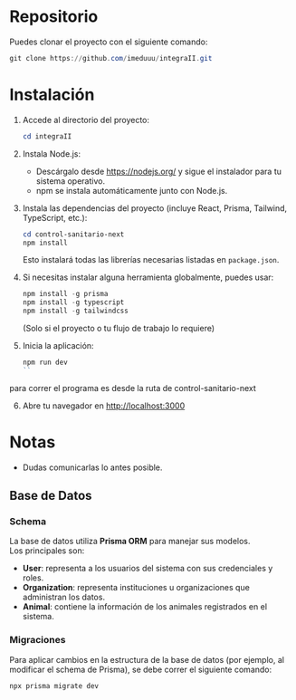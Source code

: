 # Repositorio

Puedes clonar el proyecto con el siguiente comando:

```powershell
git clone https://github.com/imeduuu/integraII.git
```

# Instalación

1. Accede al directorio del proyecto:
   ```powershell
   cd integraII
   ```

2. Instala Node.js:
   - Descárgalo desde https://nodejs.org/ y sigue el instalador para tu sistema operativo.
   - npm se instala automáticamente junto con Node.js.

3. Instala las dependencias del proyecto (incluye React, Prisma, Tailwind, TypeScript, etc.):
   ```powershell
   cd control-sanitario-next
   npm install
   ```
   Esto instalará todas las librerías necesarias listadas en `package.json`.

4. Si necesitas instalar alguna herramienta globalmente, puedes usar:
   ```powershell
   npm install -g prisma
   npm install -g typescript
   npm install -g tailwindcss
   ```
   (Solo si el proyecto o tu flujo de trabajo lo requiere)

5. Inicia la aplicación:
   ```powershell
   npm run dev
   ``
para correr el programa es desde la ruta de control-sanitario-next

6. Abre tu navegador en [http://localhost:3000](http://localhost:3000)

# Notas
- Dudas comunicarlas lo antes posible.

## Base de Datos

### Schema
La base de datos utiliza **Prisma ORM** para manejar sus modelos.  
Los principales son:
- **User**: representa a los usuarios del sistema con sus credenciales y roles.
- **Organization**: representa instituciones u organizaciones que administran los datos.
- **Animal**: contiene la información de los animales registrados en el sistema.

### Migraciones
Para aplicar cambios en la estructura de la base de datos (por ejemplo, al modificar el schema de Prisma), se debe correr el siguiente comando:

```bash
npx prisma migrate dev